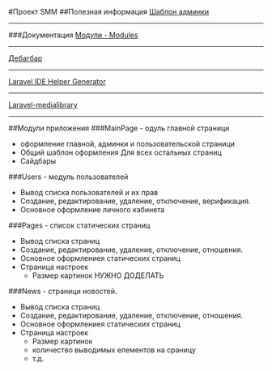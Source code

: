 #Проект SMM
##Полезная информация
[Шаблон админки](https://coreui.io/demo/free/3.4.0/index.html)
___

###Документация
[Модули - Modules](https://nwidart.com/laravel-modules/v6/)
___
[Дебагбар](https://github.com/barryvdh/laravel-debugbar)
___
[Laravel IDE Helper Generator](https://github.com/barryvdh/laravel-ide-helper)
___
[Laravel-medialibrary](https://spatie.be/docs/laravel-medialibrary/v9/introduction)
___


##Модули приложения
###MainPage - одуль главной страници
* оформление главной, админки и пользовательской страници
* Общий шаблон оформления Для всех остальных страниц
* Сайдбары

###Users - модуль пользователей
* Вывод списка пользователей и их прав
* Создание, редактирование, удаление, отключение, верификация.
* Основное оформление личного кабинета

###Pages - список статических страниц
* Вывод списка страниц
* Создание, редактирование, удаление, отключение, отношения.
* Основное оформлениея статических страниц
* Страница настроек
  * Размер картинок НУЖНО ДОДЕЛАТЬ

###News - страници новостей.
* Вывод списка страниц
* Создание, редактирование, удаление, отключение, отношения.
* Основное оформлениея статических страниц
* Страница настроек
    * Размер картинок
    * количество выводимых елементов на сраницу
    * т.д.
